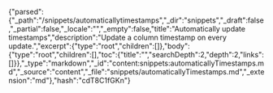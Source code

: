 {"parsed":{"_path":"/snippets/automaticallytimestamps","_dir":"snippets","_draft":false,"_partial":false,"_locale":"","_empty":false,"title":"Automatically update timestamps","description":"Update a column timestamp on every update.","excerpt":{"type":"root","children":[]},"body":{"type":"root","children":[],"toc":{"title":"","searchDepth":2,"depth":2,"links":[]}},"_type":"markdown","_id":"content:snippets:automaticallyTimestamps.md","_source":"content","_file":"snippets/automaticallyTimestamps.md","_extension":"md"},"hash":"cdT8C1fGKn"}